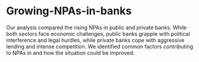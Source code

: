 # Growing-NPAs-in-banks
Our analysis compared the rising NPAs in public and private banks. While both sectors face economic challenges, public banks grapple with political interference and legal hurdles, while private banks cope with aggressive lending and intense competition. We identified common factors contributing to NPAs in and how the situation could be improved.

